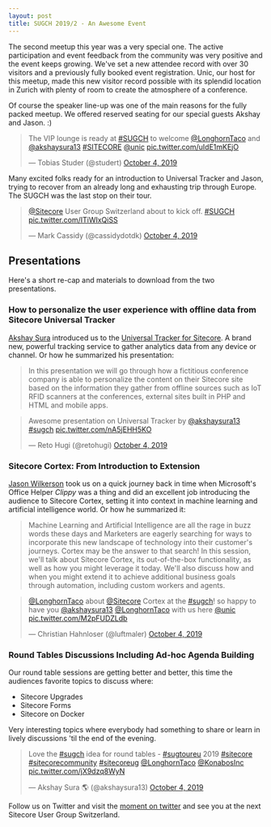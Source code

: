 ```yaml
---
layout: post
title: SUGCH 2019/2 - An Awesome Event
---
```


The second meetup this year was a very special one. The active participation and event feedback from the community was very positive and the event keeps growing. We've set a new attendee record with over 30 visitors and a previously fully booked event registration. Unic, our host for this meetup, made this new visitor record possible with its splendid location in Zurich with plenty of room to create the atmosphere of a conference.

Of course the speaker line-up was one of the main reasons for the fully packed meetup. We offered reserved seating for our special guests Akshay and Jason. :)

<blockquote class="twitter-tweet"><p lang="en" dir="ltr">The VIP lounge is ready at <a href="https://twitter.com/hashtag/SUGCH?src=hash&amp;ref_src=twsrc%5Etfw">#SUGCH</a> to welcome <a href="https://twitter.com/LonghornTaco?ref_src=twsrc%5Etfw">@LonghornTaco</a> and <a href="https://twitter.com/akshaysura13?ref_src=twsrc%5Etfw">@akshaysura13</a> <a href="https://twitter.com/hashtag/SITECORE?src=hash&amp;ref_src=twsrc%5Etfw">#SITECORE</a> <a href="https://twitter.com/unic?ref_src=twsrc%5Etfw">@unic</a> <a href="https://t.co/uIdE1mKEjO">pic.twitter.com/uIdE1mKEjO</a></p>&mdash; Tobias Studer (@studert) <a href="https://twitter.com/studert/status/1180146568487419906?ref_src=twsrc%5Etfw">October 4, 2019</a></blockquote> <script async src="https://platform.twitter.com/widgets.js" charset="utf-8"></script>

Many excited folks ready for an introduction to Universal Tracker and Jason, trying to recover from an already long and exhausting trip through Europe. The SUGCH was the last stop on their tour.

<blockquote class="twitter-tweet"><p lang="en" dir="ltr"><a href="https://twitter.com/Sitecore?ref_src=twsrc%5Etfw">@Sitecore</a> User Group Switzerland about to kick off. <a href="https://twitter.com/hashtag/SUGCH?src=hash&amp;ref_src=twsrc%5Etfw">#SUGCH</a> <a href="https://t.co/ITiWIxQiSS">pic.twitter.com/ITiWIxQiSS</a></p>&mdash; Mark Cassidy (@cassidydotdk) <a href="https://twitter.com/cassidydotdk/status/1180154536163450882?ref_src=twsrc%5Etfw">October 4, 2019</a></blockquote> <script async src="https://platform.twitter.com/widgets.js" charset="utf-8"></script>

## Presentations

Here's a short re-cap and materials to download from the two presentations.

### How to personalize the user experience with offline data from Sitecore Universal Tracker

[Akshay Sura](https://twitter.com/akshaysura13) introduced us to the [Universal Tracker for Sitecore](https://github.com/SUGCH/sugch.github.io/blob/master/assets/Akshay-Sura_Sitecore-Universal-Tracker.pdf). A brand new, powerful tracking service to gather analytics data from any device or channel. Or how he summarized his presentation:

> In this presentation we will go through how a fictitious conference company is able to personalize the content on their Sitecore site based on the information they gather from offline sources such as IoT RFID scanners at the conferences, external sites built in PHP and HTML and mobile apps.

<blockquote class="twitter-tweet"><p lang="en" dir="ltr">Awesome presentation on Universal Tracker by <a href="https://twitter.com/akshaysura13?ref_src=twsrc%5Etfw">@akshaysura13</a> <a href="https://twitter.com/hashtag/sugch?src=hash&amp;ref_src=twsrc%5Etfw">#sugch</a> <a href="https://t.co/nA5jEHH5KO">pic.twitter.com/nA5jEHH5KO</a></p>&mdash; Reto Hugi (@retohugi) <a href="https://twitter.com/retohugi/status/1180161419557445632?ref_src=twsrc%5Etfw">October 4, 2019</a></blockquote> <script async src="https://platform.twitter.com/widgets.js" charset="utf-8"></script>

### Sitecore Cortex: From Introduction to Extension

[Jason Wilkerson](https://twitter.com/LonghornTaco) took us on a quick journey back in time when Microsoft's Office Helper _Clippy_ was a thing and did an excellent job introducing the audience to Sitecore Cortex, setting it into context in machine learning and artificial intelligence world. Or how he summarized it:

> Machine Learning and Artificial Intelligence are all the rage in buzz words these days and Marketers are eagerly searching for ways to incorporate this new landscape of technology into their customer's journeys. Cortex may be the answer to that search! In this session, we'll talk about Sitecore Cortex, its out-of-the-box functionality, as well as how you might leverage it today. We'll also discuss how and when you might extend it to achieve additional business goals through automation, including custom workers and agents.

<blockquote class="twitter-tweet"><p lang="en" dir="ltr"><a href="https://twitter.com/LonghornTaco?ref_src=twsrc%5Etfw">@LonghornTaco</a> about <a href="https://twitter.com/Sitecore?ref_src=twsrc%5Etfw">@Sitecore</a> Cortex at the <a href="https://twitter.com/hashtag/sugch?src=hash&amp;ref_src=twsrc%5Etfw">#sugch</a>! so happy to have you <a href="https://twitter.com/akshaysura13?ref_src=twsrc%5Etfw">@akshaysura13</a> <a href="https://twitter.com/LonghornTaco?ref_src=twsrc%5Etfw">@LonghornTaco</a> with us here <a href="https://twitter.com/unic?ref_src=twsrc%5Etfw">@unic</a> <a href="https://t.co/M2pFUDZLdb">pic.twitter.com/M2pFUDZLdb</a></p>&mdash; Christian Hahnloser (@luftmaler) <a href="https://twitter.com/luftmaler/status/1180172046992596993?ref_src=twsrc%5Etfw">October 4, 2019</a></blockquote> <script async src="https://platform.twitter.com/widgets.js" charset="utf-8"></script>

### Round Tables Discussions Including Ad-hoc Agenda Building

Our round table sessions are getting better and better, this time the audiences favorite topics to discuss where:
* Sitecore Upgrades
* Sitecore Forms
* Sitecore on Docker

Very interesting topics where everybody had something to share or learn in lively discussions 'til the end of the evening.

<blockquote class="twitter-tweet"><p lang="en" dir="ltr">Love the <a href="https://twitter.com/hashtag/sugch?src=hash&amp;ref_src=twsrc%5Etfw">#sugch</a> idea for round tables - <a href="https://twitter.com/hashtag/sugtoureu?src=hash&amp;ref_src=twsrc%5Etfw">#sugtoureu</a> 2019 <a href="https://twitter.com/hashtag/sitecore?src=hash&amp;ref_src=twsrc%5Etfw">#sitecore</a> <a href="https://twitter.com/hashtag/sitecorecommunity?src=hash&amp;ref_src=twsrc%5Etfw">#sitecorecommunity</a> <a href="https://twitter.com/hashtag/sitecoreug?src=hash&amp;ref_src=twsrc%5Etfw">#sitecoreug</a> <a href="https://twitter.com/LonghornTaco?ref_src=twsrc%5Etfw">@LonghornTaco</a> <a href="https://twitter.com/KonabosInc?ref_src=twsrc%5Etfw">@KonabosInc</a> <a href="https://t.co/jX9dzq8WyN">pic.twitter.com/jX9dzq8WyN</a></p>&mdash; Akshay Sura 🌎 (@akshaysura13) <a href="https://twitter.com/akshaysura13/status/1180181579043397632?ref_src=twsrc%5Etfw">October 4, 2019</a></blockquote> <script async src="https://platform.twitter.com/widgets.js" charset="utf-8"></script>

Follow us on Twitter and visit the [moment on twitter](https://twitter.com/i/moments/1184816042465484800) and see you at the next Sitecore User Group Switzerland.
